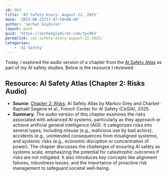 ```yaml
---
id: 963
title: 'AI Safety Diary: August 22, 2025'
date: '2025-08-22T17:47:59+00:00'
author: 'Serhat Giydiren'
layout: post
guid: 'https://serhatgiydiren.com/?p=963'
permalink: /ai-safety-diary-august-22-2025/
categories:
    - 'AI Safety'
---
```


Today, I explored the audio version of a chapter from the [AI Safety Atlas](https://ai-safety-atlas.com/) as part of my AI safety studies. Below is the resource I reviewed.

## Resource: AI Safety Atlas (Chapter 2: Risks Audio)

- **Source**: [Chapter 2: Risks](https://ai-safety-atlas.com/chapters/02), AI Safety Atlas by Markov Grey and Charbel-Raphaël Segerie et al., French Center for AI Safety (CeSIA), 2025.
- **Summary**: The audio version of this chapter examines the risks associated with advanced AI systems, particularly as they approach or achieve artificial general intelligence (AGI). It categorizes risks into several types, including misuse (e.g., malicious use by bad actors), accidents (e.g., unintended consequences from misaligned systems), and systemic risks (e.g., economic disruption or concentration of power). The chapter discusses the challenges of ensuring AI safety as systems scale, emphasizing the potential for catastrophic outcomes if risks are not mitigated. It also introduces key concepts like alignment failures, robustness issues, and the importance of proactive risk management to safeguard societal well-being.